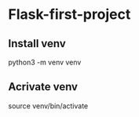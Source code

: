 # Flask-first-project

## Install venv
python3 -m venv venv
## Acrivate venv
source venv/bin/activate
